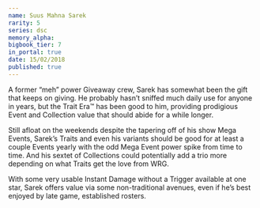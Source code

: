 ```yaml
---
name: Suus Mahna Sarek
rarity: 5
series: dsc
memory_alpha:
bigbook_tier: 7
in_portal: true
date: 15/02/2018
published: true
---
```


A former “meh” power Giveaway crew, Sarek has somewhat been the gift that keeps on giving. He probably hasn’t sniffed much daily use for anyone in years, but the Trait Era™ has been good to him, providing prodigious Event and Collection value that should abide for a while longer.

Still afloat on the weekends despite the tapering off of his show Mega Events, Sarek’s Traits and even his variants should be good for at least a couple Events yearly with the odd Mega Event power spike from time to time. And his sextet of Collections could potentially add a trio more depending on what Traits get the love from WRG.

With some very usable Instant Damage without a Trigger available at one star, Sarek offers value via some non-traditional avenues, even if he’s best enjoyed by late game, established rosters.
